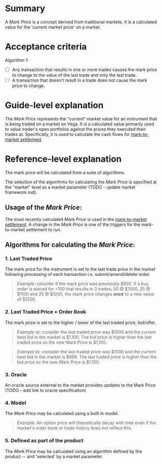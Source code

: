 

# Summary
A *Mark Price* is a concept derived from traditional markets.  It is a calculated value for the 'current market price' on a market.

# Acceptance criteria

Algorithm 1:

- [ ] Any transaction that results in one or more trades causes the mark price to change to the value of the last trade and only the last trade.
- [ ] A transaction that doesn't result in a trade does not cause the mark price to change.

# Guide-level explanation
The *Mark Price* represents the "current" market value for an instrument that is being traded on a market on Vega. It is a calculated value primarily used to value trader's open portfolios against the prices they executed their trades at. Specifically, it is used to calculate the cash flows for [mark-to-market settlement](./0003-mark-to-market-settlement.md).

# Reference-level explanation
The mark price will be calculated from a suite of algorithms. 

The selection of the algorithms for calculating the *Mark Price* is specified at the "market" level as a market parameter (TODO - update market framework.md).

## Usage of the *Mark Price*:
The most recently calculated *Mark Price* is used in the [mark-to-market settlement](./0003-mark-to-market-settlement.md).  A change in the *Mark Price* is one of the triggers for the mark-to-market settlement to run.


## Algorithms for calculating the *Mark Price*:

 ### 1. Last Traded Price 
 The mark price for the instrument is set to the last trade price in the market following processing of each transaction i.e. submit/amend/delete order.
 
 >*Example:* consider if the mark price was previously $900. If a buy order is placed for +100 that results in 3 trades; 50 @ $1000, 25 @ $1100 and 25 @ $1200, the mark price changes **once** to a new value of $1200.

 ### 2. Last Traded Price + Order Book 
The mark price is set to the higher / lower of the last traded price, bid/offer.

>*Example a):* consider the last traded price was $1000 and the current best bid in the market is $1,100. The bid price is higher than the last traded price so the new Mark Price is $1,100. 

>*Example b):* consider the last traded price was $1000 and the current best bid in the market is $999. The last traded price is higher than the bid price so the new Mark Price is $1,100. 

 ### 3. Oracle 
 An oracle source external to the market provides updates to the Mark Price (TODO - add link to oracle specification)

 ### 4. Model 
 The *Mark Price* may be calculated using a built in model.  
 
 >*Example:* An option price will theoretically decay with time even if the market's order book or trade history does not reflect this.

 ### 5. Defined as part of the product
  The *Mark Price* may be calculated using an algorithm defined by the product -- and 'selected' by a market parameter.